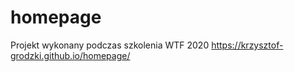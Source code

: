 # homepage
Projekt wykonany podczas szkolenia WTF 2020
https://krzysztof-grodzki.github.io/homepage/
